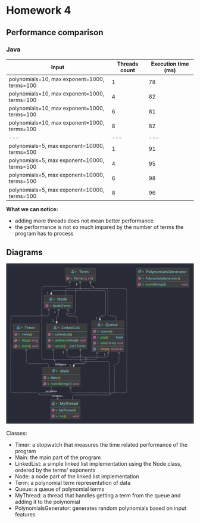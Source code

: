 # Homework 4

## Performance comparison

### Java

| Input | Threads count | Execution time (ms) |
| --- | --- | --- |
| polynomials=10, max exponent=1000, terms=100 | 1 | 78 |
| polynomials=10, max exponent=1000, terms=100 | 4 | 82 |
| polynomials=10, max exponent=1000, terms=100 | 6 | 81 |
| polynomials=10, max exponent=1000, terms=100 | 8 | 82 |
| --- | --- | --- |
| polynomials=5, max exponent=10000, terms=500 | 1 | 91 |
| polynomials=5, max exponent=10000, terms=500 | 4 | 95 |
| polynomials=5, max exponent=10000, terms=500 | 6 | 98 |
| polynomials=5, max exponent=10000, terms=500 | 8 | 96 |

**What we can notice:**
- adding more threads does not mean better performance
- the performance is not so much impared by the number of terms the program has to process

## Diagrams

![java](./java-diagram.png)

Classes:

- Timer: a stopwatch that measures the time related performance of the program
- Main: the main part of the program
- LinkedList: a simple linked list implementation using the Node class, ordered by the terms' exponents
- Node: a node part of the linked list implementation
- Term: a polynomial term representation of data
- Queue: a queue of polynomial terms
- MyThread: a thread that handles getting a term from the queue and adding it to the polynomial
- PolynomialsGenerator: generates random polynomials based on input features

